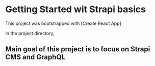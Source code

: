 # Getting Started wit Strapi basics

This project was bootstrapped with [Create React App]


In the project directory,

## Main goal of this project is to focus  on Strapi CMS and   GraphQL
